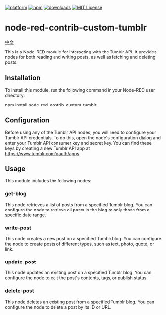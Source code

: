 [![platform](https://img.shields.io/badge/platform-Node--RED-red)](https://nodered.org)
[![npm](https://img.shields.io/npm/v/node-red-contrib-custom-tumblr.svg)](https://www.npmjs.com/package/node-red-contrib-custom-tumblr)
[![downloads](https://img.shields.io/npm/dt/node-red-contrib-custom-tumblr.svg)](https://www.npmjs.com/package/node-red-contrib-custom-tumblr)
[![MIT License](https://img.shields.io/badge/license-MIT-blue.svg)](https://github.com/HaroldPetersInskipp/node-red-contrib-custom-tumblr/blob/main/LICENSE)

# node-red-contrib-custom-tumblr

[中文](README.zh-CN.md)

This is a Node-RED module for interacting with the Tumblr API. It provides nodes for both reading and writing posts, as well as fetching and deleting posts.

## Installation

To install this module, run the following command in your Node-RED user directory:

npm install node-red-contrib-custom-tumblr

## Configuration

Before using any of the Tumblr API nodes, you will need to configure your Tumblr API credentials. To do this, open the node's configuration dialog and enter your Tumblr API consumer key and secret key. You can find these keys by creating a new Tumblr API app at https://www.tumblr.com/oauth/apps.

## Usage

This module includes the following nodes:

### get-blog

This node retrieves a list of posts from a specified Tumblr blog. You can configure the node to retrieve all posts in the blog or only those from a specific date range.

### write-post

This node creates a new post on a specified Tumblr blog. You can configure the node to create posts of different types, such as text, photo, quote, or link.

### update-post

This node updates an existing post on a specified Tumblr blog. You can configure the node to edit the post's contents, tags, or publish status.

### delete-post

This node deletes an existing post from a specified Tumblr blog. You can configure the node to delete a post by its ID or URL.
